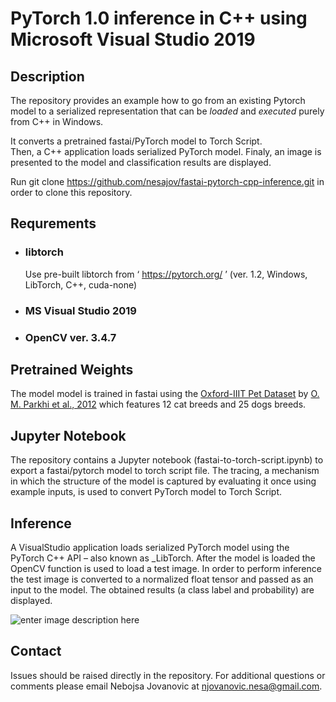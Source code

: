 ﻿
# PyTorch 1.0 inference in C++  using Microsoft Visual Studio 2019



## Description

The repository provides an example how to go from an existing Pytorch model to a serialized representation that can be _loaded_ and _executed_ purely from C++ in Windows.

It converts a pretrained fastai/PyTorch model to Torch Script.  
Then, a C++ application loads serialized PyTorch model.
Finaly, an image is presented to the model and classification results are displayed.   

Run git clone https://github.com/nesajov/fastai-pytorch-cpp-inference.git in order to clone this repository. 

## Requrements

 - ### libtorch
	  Use pre-built libtorch from ‘ https://pytorch.org/ ’ (ver. 1.2, Windows, LibTorch, C++, cuda-none)

 - ### MS Visual Studio 2019

 - ### OpenCV ver. 3.4.7


## Pretrained Weights

The model model is trained in fastai using the [Oxford-IIIT Pet Dataset](http://www.robots.ox.ac.uk/~vgg/data/pets/) by [O. M. Parkhi et al., 2012](http://www.robots.ox.ac.uk/~vgg/publications/2012/parkhi12a/parkhi12a.pdf) which features 12 cat breeds and 25 dogs breeds.

## Jupyter Notebook

The repository contains a Jupyter notebook (fastai-to-torch-script.ipynb) to export a fastai/pytorch model to torch script file. 
The tracing, a mechanism in which the structure of the model is captured by evaluating it once using example inputs, is used to convert  PyTorch model to Torch Script. 

## Inference

A VisualStudio application loads serialized PyTorch model using the PyTorch C++ API – also known as _LibTorch.
After the model is loaded the OpenCV function is used to load a test image.
In order to perform inference the test image is converted to a normalized float tensor and passed as an input to the model.
The obtained results (a class label and probability) are displayed.

![enter image description here](https://drive.google.com/uc?export=download&id=1WrSXYrw26sOYPbO4WQ6q0DSIcWtlHHpY)
## Contact
Issues should be raised directly in the repository. For additional questions or comments please email Nebojsa Jovanovic at njovanovic.nesa@gmail.com.
